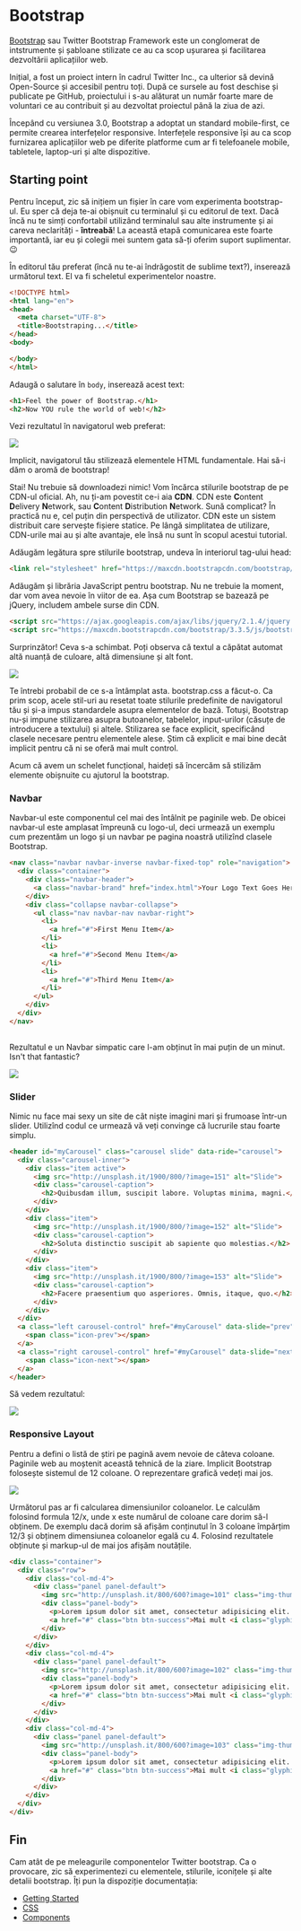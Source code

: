# Bootstrap

[Bootstrap](getbootstrap.com) sau Twitter Bootstrap Framework este un conglomerat de intstrumente și șabloane stilizate ce au ca scop ușurarea și facilitarea dezvoltării aplicațiilor web.

Inițial, a fost un proiect intern în cadrul Twitter Inc., ca ulterior să devină Open-Source și accesibil pentru toți. După ce sursele au fost deschise și publicate pe GitHub, proiectului i s-au alăturat un număr foarte mare de voluntari ce au contribuit și au dezvoltat proiectul până la ziua de azi.

Începând cu versiunea 3.0, Bootstrap a adoptat un standard mobile-first, ce permite crearea interfețelor responsive. Interfețele responsive își au ca scop furnizarea aplicațiilor web pe diferite platforme cum ar fi telefoanele mobile, tabletele, laptop-uri și alte dispozitive.

## Starting point
Pentru început, zic să inițiem un fișier în care vom experimenta bootstrap-ul. Eu sper că deja te-ai obișnuit cu terminalul și cu editorul de text. Dacă încă nu te simți confortabil utilizând terminalul sau alte instrumente și ai careva neclarități - **întreabă**! La această etapă comunicarea este foarte importantă, iar eu și colegii mei suntem gata să-ți oferim suport suplimentar. :wink:

În editorul tău preferat (încă nu te-ai îndrăgostit de sublime text?), inserează următorul text. El va fi scheletul experimentelor noastre.

```html
<!DOCTYPE html>
<html lang="en">
<head>
  <meta charset="UTF-8">
  <title>Bootstraping...</title>
</head>
<body>

</body>
</html>
```

Adaugă o salutare în `body`, inserează acest text:

```html
<h1>Feel the power of Bootstrap.</h1>
<h2>Now YOU rule the world of web!</h2>
```

Vezi rezultatul în navigatorul web preferat:

<div class="custom-image-shadow">
    <img src="/images/d6l1-bootstrap/1.png" />
</div>

Implicit, navigatorul tău stilizează elementele HTML fundamentale. Hai să-i dăm o aromă de bootstrap!

Stai! Nu trebuie să downloadezi nimic! Vom încărca stilurile bootstrap de pe CDN-ul oficial. Ah, nu ți-am povestit ce-i aia **CDN**. CDN este **C**ontent **D**elivery **N**etwork, sau **C**ontent **D**istribution **N**etwork. Sună complicat? În practică nu e, cel puțin din perspectivă de utilizator. CDN este un sistem distribuit care servește fișiere statice. Pe lângă simplitatea de utilizare, CDN-urile mai au și alte avantaje, ele însă nu sunt în scopul acestui tutorial.

Adăugăm legătura spre stilurile bootstrap, undeva în interiorul tag-ului head:

```html
<link rel="stylesheet" href="https://maxcdn.bootstrapcdn.com/bootstrap/3.3.5/css/bootstrap.min.css">
```

Adăugăm și librăria JavaScript pentru bootstrap. Nu ne trebuie la moment, dar vom avea nevoie în viitor de ea. Așa cum Bootstrap se bazează pe jQuery, includem ambele surse din CDN.

```html
<script src="https://ajax.googleapis.com/ajax/libs/jquery/2.1.4/jquery.min.js"></script>
<script src="https://maxcdn.bootstrapcdn.com/bootstrap/3.3.5/js/bootstrap.min.js"></script>
```

Surprinzător! Ceva s-a schimbat. Poți observa că textul a căpătat automat altă nuanță de culoare, altă dimensiune și alt font.

<div class="custom-image-shadow">
    <img src="/images/d6l1-bootstrap/2.png" />
</div>

Te întrebi probabil de ce s-a întâmplat asta. bootstrap.css a făcut-o. Ca prim scop, acele stil-uri au resetat toate stilurile predefinite de navigatorul tău și și-a impus standardele asupra elementelor de bază. Totuși, Bootstrap nu-și impune stilizarea asupra butoanelor, tabelelor, input-urilor (căsuțe de introducere a textului) și altele. Stilizarea se face explicit, specificând clasele necesare pentru elementele alese. Știm că explicit e mai bine decât implicit pentru că ni se oferă mai mult control.

Acum că avem un schelet funcțional, haideți să încercăm să stilizăm elemente obișnuite cu ajutorul la bootstrap.

### Navbar
Navbar-ul este componentul cel mai des întâlnit pe paginile web. De obicei navbar-ul este amplasat împreună cu logo-ul, deci urmează un exemplu cum prezentăm un logo și un navbar pe pagina noastră utilizînd clasele Bootstrap.

```html
<nav class="navbar navbar-inverse navbar-fixed-top" role="navigation">
  <div class="container">
    <div class="navbar-header">
      <a class="navbar-brand" href="index.html">Your Logo Text Goes Here</a>
    </div>
    <div class="collapse navbar-collapse">
      <ul class="nav navbar-nav navbar-right">
        <li>
          <a href="#">First Menu Item</a>
        </li>
        <li>
          <a href="#">Second Menu Item</a>
        </li>
        <li>
          <a href="#">Third Menu Item</a>
        </li>
      </ul>
    </div>
  </div>
</nav>
    
```

Rezultatul e un Navbar simpatic care l-am obținut în mai puțin de un minut. Isn't that fantastic?

<div class="custom-image-shadow">
    <img src="/images/d6l1-bootstrap/3.png" />
</div>

### Slider

Nimic nu face mai sexy un site de cât niște imagini mari și frumoase într-un slider. Utilizînd codul ce urmează vă veți convinge că lucrurile stau foarte simplu.

```html
<header id="myCarousel" class="carousel slide" data-ride="carousel">
  <div class="carousel-inner">
    <div class="item active">
      <img src="http://unsplash.it/1900/800/?image=151" alt="Slide">
      <div class="carousel-caption">
        <h2>Quibusdam illum, suscipit labore. Voluptas minima, magni.</h2>
      </div>
    </div>
    <div class="item">
      <img src="http://unsplash.it/1900/800/?image=152" alt="Slide">
      <div class="carousel-caption">
        <h2>Soluta distinctio suscipit ab sapiente quo molestias.</h2>
      </div>
    </div>
    <div class="item">
      <img src="http://unsplash.it/1900/800/?image=153" alt="Slide">
      <div class="carousel-caption">
        <h2>Facere praesentium quo asperiores. Omnis, itaque, quo.</h2>
      </div>
    </div>
  </div>
  <a class="left carousel-control" href="#myCarousel" data-slide="prev">
    <span class="icon-prev"></span>
  </a>
  <a class="right carousel-control" href="#myCarousel" data-slide="next">
    <span class="icon-next"></span>
  </a>
</header>
```

Să vedem rezultatul:

<div class="custom-image-shadow">
    <img src="/images/d6l1-bootstrap/4.png" />
</div>



### Responsive Layout

Pentru a defini o listă de știri pe pagină avem nevoie de câteva coloane. Paginile web au moștenit această tehnică de la ziare. Implicit Bootstrap folosește sistemul de 12 coloane. O reprezentare grafică vedeți mai jos.

<div class="custom-image-shadow">
    <img src="/images/d6l1-bootstrap/5.png" />
</div>

Următorul pas ar fi calcularea dimensiunilor coloanelor. Le calculăm folosind formula 12/x, unde x este numărul de coloane care dorim să-l obținem. De exemplu dacă dorim să afișăm conținutul în 3 coloane împărțim 12/3 și obținem dimensiunea coloanelor egală cu 4. Folosind rezultatele obținute și markup-ul de mai jos afișăm noutățile.

```html
<div class="container">
  <div class="row">
    <div class="col-md-4">
      <div class="panel panel-default">
        <img src="http://unsplash.it/800/600?image=101" class="img-thumbnail" alt="">
        <div class="panel-body">
          <p>Lorem ipsum dolor sit amet, consectetur adipisicing elit. Itaque, optio corporis quae nulla aspernatur in alias at numquam rerum ea excepturi expedita tenetur assumenda voluptatibus eveniet incidunt dicta nostrum quod?</p>
          <a href="#" class="btn btn-success">Mai mult <i class="glyphicon glyphicon-menu-right"></i></a>
        </div>
      </div>
    </div>
    <div class="col-md-4">
      <div class="panel panel-default">
        <img src="http://unsplash.it/800/600?image=102" class="img-thumbnail" alt="">
        <div class="panel-body">
          <p>Lorem ipsum dolor sit amet, consectetur adipisicing elit. Itaque, optio corporis quae nulla aspernatur in alias at numquam rerum ea excepturi expedita tenetur assumenda voluptatibus eveniet incidunt dicta nostrum quod?</p>
          <a href="#" class="btn btn-success">Mai mult <i class="glyphicon glyphicon-menu-right"></i></a>
        </div>
      </div>
    </div>
    <div class="col-md-4">
      <div class="panel panel-default">
        <img src="http://unsplash.it/800/600?image=103" class="img-thumbnail" alt="">
        <div class="panel-body">
          <p>Lorem ipsum dolor sit amet, consectetur adipisicing elit. Itaque, optio corporis quae nulla aspernatur in alias at numquam rerum ea excepturi expedita tenetur assumenda voluptatibus eveniet incidunt dicta nostrum quod?</p>
          <a href="#" class="btn btn-success">Mai mult <i class="glyphicon glyphicon-menu-right"></i></a>
        </div>
      </div>
    </div>
  </div>
</div>
```

## Fin
Cam atât de pe meleagurile componentelor Twitter bootstrap. Ca o provocare, zic să experimentezi cu elementele, stilurile, iconițele și alte detalii bootstrap. Îți pun la dispoziție documentația:

- [Getting Started](http://getbootstrap.com/getting-started/)
- [CSS](http://getbootstrap.com/css/)
- [Components](http://getbootstrap.com/components/)

